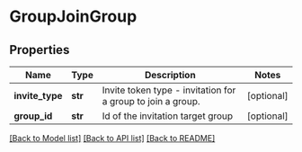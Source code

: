 # GroupJoinGroup

## Properties
Name | Type | Description | Notes
------------ | ------------- | ------------- | -------------
**invite_type** | **str** | Invite token type - invitation for a group to join a group. | [optional] 
**group_id** | **str** | Id of the invitation target group | [optional] 

[[Back to Model list]](../README.md#documentation-for-models) [[Back to API list]](../README.md#documentation-for-api-endpoints) [[Back to README]](../README.md)

